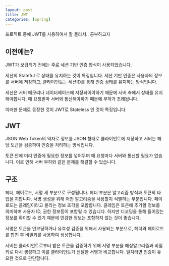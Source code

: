 ```yaml
---
layout: post
title: JWT
categories: [Spring]
---
```


프로젝트 중에 JWT를 사용하여서
잘 몰라서.. 공부하고자




## 이전에는?
JWT가 보급되기 전에는 주로 세션 기반 인증 방식이 사용되었습니다.

세션의 Stateful 로 상태를 유지하는 것이 특징입니다.
세션 기반 인증은 사용자의 정보를 서버에 저장하고, 클라이언트는 세션ID를 통해
인증 상태를 유지하는 방식입니다.

세션은 서버 메모리나 데이터베이스에 저장되어야하기 때문에 서버 측에서 상태를 유지해야합니다.
매 요청맏마 서버와 통신해야하기 때문에 부하가 초래됩니다.

이러한 문제로 등장한 것이 JWT로 Stateless 인 것이 특징입니다.

## JWT
JSON Web Token의 약자로 정보를 JSON 형태로 클라이언트에 저장하고 서버는 해당 토큰을 검증하여
인증을 처리하는 방식입니다.

토큰 안에 미리 인증에 필요한 정보를 넣어두며 매 요청마다 서버와 통신할 필요가 없습니다.
이로 인해 서버 부하와 같은 문제를 해결할 수 있습니다.

## 구조
헤더, 페이로드, 서명 세 부분으로 구성됩니다.
헤더 부분은 알고리즘 방식과 토큰의 타입을 지합니다. 서명 생성을 위해 어떤 알고리즘을 사용할지 식별하는 부분입니다.
페이로드는 클레임이라고 불리는 정보 조각을 포함합니다.
클레임은 토큰에 추가할 정보를 의미하며 사용자 ID, 권한 정보등이 포함될 수 있습니다.
하지만 디코딩을 통해 들어있는 정보를 확이할 수 있기 때문에 민감한 정보는 포함하지 않는 것이 좋습니다.

서명은 토큰을 인코딩하거나 유효성 검증을 위해서 사용되는 부분으로,
헤더와 페이로드를 합친 후 비밀키를 사용하여 생성합니다.

서버는 클라이언트로부터 받은 토큰을 검증하기 위해 서명 부분을 해싱알고리즘과 비밀키로 다시 생성하고
이를 클라이언트가 전달한 서명과 비교합니다.
일치라면 인증이 유요한 것으로 판단합니다.


